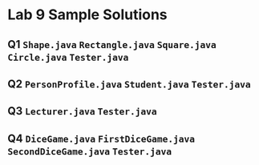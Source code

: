 # Lab 9 Sample Solutions

## Q1 `Shape.java` `Rectangle.java` `Square.java` `Circle.java` `Tester.java`

## Q2 `PersonProfile.java` `Student.java` `Tester.java`

## Q3 `Lecturer.java` `Tester.java`

## Q4 `DiceGame.java` `FirstDiceGame.java` `SecondDiceGame.java` `Tester.java`
